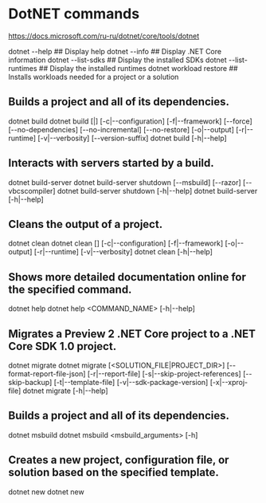 # DotNET commands

https://docs.microsoft.com/ru-ru/dotnet/core/tools/dotnet

dotnet --help				## Display help
dotnet --info				## Display .NET Core information
dotnet --list-sdks			## Display the installed SDKs
dotnet --list-runtimes		## Display the installed runtimes
dotnet workload restore		## Installs workloads needed for a project or a solution

## Builds a project and all of its dependencies.
dotnet build
dotnet build [<PROJECT>|<SOLUTION>] [-c|--configuration] [-f|--framework] [--force] [--no-dependencies] [--no-incremental]
  [--no-restore] [-o|--output] [-r|--runtime] [-v|--verbosity] [--version-suffix]
dotnet build [-h|--help]

## Interacts with servers started by a build.
dotnet build-server
dotnet build-server shutdown [--msbuild] [--razor] [--vbcscompiler]
dotnet build-server shutdown [-h|--help]
dotnet build-server [-h|--help]

## Cleans the output of a project.
dotnet clean
dotnet clean [<PROJECT>] [-c|--configuration] [-f|--framework] [-o|--output] [-r|--runtime] [-v|--verbosity]
dotnet clean [-h|--help]

## Shows more detailed documentation online for the specified command.
dotnet help
dotnet help <COMMAND_NAME> [-h|--help]

## Migrates a Preview 2 .NET Core project to a .NET Core SDK 1.0 project.
dotnet migrate
dotnet migrate [<SOLUTION_FILE|PROJECT_DIR>] [--format-report-file-json] [-r|--report-file] [-s|--skip-project-references] 
  [--skip-backup] [-t|--template-file] [-v|--sdk-package-version] [-x|--xproj-file]
dotnet migrate [-h|--help]

## Builds a project and all of its dependencies.
dotnet msbuild
dotnet msbuild <msbuild_arguments> [-h]

## Creates a new project, configuration file, or solution based on the specified template.
dotnet new
dotnet new <TEMPLATE> [--force] [-i|--install] [-lang|--language] [-n|--name] [--nuget-source] [-o|--output]
  [-u|--uninstall] [Template options]
dotnet new <TEMPLATE> [-l|--list] [--type]
dotnet new [-h|--help]
dotnet new --list        

dotnet new --help
dotnet new -i Microsoft.DotNet.Web.ItemTemplates::3.1.9  -- Installs a source or a template pack

## Deletes or unlists a package from the server.
dotnet nuget delete
dotnet nuget delete [<PACKAGE_NAME> <PACKAGE_VERSION>] [--force-english-output] [--interactive] [-k|--api-key] [--no-service-endpoint]
  [--non-interactive] [-s|--source]
dotnet nuget delete [-h|--help]
dotnet nuget locals           --- Clears or lists local NuGet resources.
dotnet nuget locals <CACHE_LOCATION> [(-c|--clear)|(-l|--list)] [--force-english-output]
dotnet nuget locals [-h|--help]
dotnet nuget push             --- Pushes a package to the server and publishes it.
dotnet nuget push [<ROOT>] [-d|--disable-buffering] [--force-english-output] [--interactive] [-k|--api-key] [-n|--no-symbols]
  [--no-service-endpoint] [-s|--source] [-sk|--symbol-api-key] [-ss|--symbol-source] [-t|--timeout]
dotnet nuget push [-h|--help]

## Packs the code into a NuGet package.
dotnet pack
dotnet pack [<PROJECT>] [-c|--configuration] [--force] [--include-source] [--include-symbols] [--no-build] [--no-dependencies]
  [--no-restore] [-o|--output] [--runtime] [-s|--serviceable] [-v|--verbosity] [--version-suffix]
dotnet pack [-h|--help]

## Packs the application and its dependencies into a folder for deployment to a hosting system.
dotnet publish
dotnet publish [<PROJECT>] [-c|--configuration] [-f|--framework] [--force] [--manifest] [--no-build] [--no-dependencies]
  [--no-restore] [-o|--output] [-r|--runtime] [--self-contained] [-v|--verbosity] [--version-suffix]
dotnet publish [-h|--help]
dotnet publish --runtime win7-x64
dotnet publish --runtime win10-x64
dotnet publish --runtime win-x64
dotnet publish --runtime osx.11-x64
dotnet publish --runtime osx-x64
dotnet publish --runtime ubuntu.16.04-x64
dotnet publish --runtime ubuntu-x64

## Restores the dependencies and tools of a project.
dotnet restore
dotnet restore [<ROOT>] [--configfile] [--disable-parallel] [--force] [--ignore-failed-sources] [--no-cache]
  [--no-dependencies] [--packages] [-r|--runtime] [-s|--source] [-v|--verbosity] [--interactive]
dotnet restore [-h|--help]

## Runs source code without any explicit compile or launch commands.
dotnet run
dotnet run [-c|--configuration] [-f|--framework] [--force] [--launch-profile] [--no-build] [--no-dependencies]
  [--no-launch-profile] [--no-restore] [-p|--project] [--runtime] [-v|--verbosity] [[--] [application arguments]]
dotnet run [-h|--help]
dotnet run --configuration Debug
dotnet run --configuration Release

## Enable hot reloading during development so the app automatically restarts when a file is changed
dotnet watch run

## Modifies a .NET Core solution file.
dotnet sln
dotnet sln [<SOLUTION_NAME>] add <PROJECT> <PROJECT> ...
dotnet sln [<SOLUTION_NAME>] add <GLOBBING_PATTERN>
dotnet sln [<SOLUTION_NAME>] remove <PROJECT> <PROJECT> ...
dotnet sln [<SOLUTION_NAME>] remove <GLOBBING_PATTERN>
dotnet sln [<SOLUTION_NAME>] list
dotnet sln [-h|--help]

## Stores the specified assemblies in the runtime package store.
dotnet store
dotnet store -m|--manifest -f|--framework -r|--runtime [--framework-version] [-h|--help] [--output] [--skip-optimization] 
  [--skip-symbols] [-v|--verbosity] [--working-dir]

## .NET test driver used to execute unit tests.
dotnet test
dotnet test [<PROJECT>] [-a|--test-adapter-path] [--blame] [-c|--configuration] [--collect] [-d|--diag] [-f|--framework] [--filter]
  [-l|--logger] [--no-build] [--no-restore] [-o|--output] [-r|--results-directory] [-s|--settings] [-t|--list-tests] 
  [-v|--verbosity] [-- <RunSettings arguments>]
dotnet test [-h|--help]

## Installs the specified .NET Core Global Tool on your machine.
dotnet tool install
dotnet tool install <PACKAGE_NAME> <-g|--global> [--add-source] [--configfile] [--framework] [-v|--verbosity] [--version]
dotnet tool install <PACKAGE_NAME> <--tool-path> [--add-source] [--configfile] [--framework] [-v|--verbosity] [--version]
dotnet tool install <-h|--help>
## Lists all .NET Core Global Tools currently installed in the default 
dotnet tool list
  directory on your machine or in the specified path.
dotnet tool list <-g|--global>
dotnet tool list <--tool-path>
dotnet tool list <-h|--help>
## Uninstalls the specified .NET Core Global Tool from your machine.
dotnet tool uninstall
dotnet tool uninstall <PACKAGE_NAME> <-g|--global>
dotnet tool uninstall <PACKAGE_NAME> <--tool-path>
dotnet tool uninstall <-h|--help>
## Updates the specified .NET Core Global Tool on your machine.
dotnet tool update
dotnet tool update <PACKAGE_NAME> <-g|--global> [--configfile] [--framework] [-v|--verbosity]
dotnet tool update <PACKAGE_NAME> <--tool-path> [--configfile] [--framework] [-v|--verbosity]
dotnet tool update <-h|--help>

## Runs tests from the specified files.
dotnet-vstest
dotnet vstest [<TEST_FILE_NAMES>] [--Settings|/Settings] [--Tests|/Tests] [--TestAdapterPath|/TestAdapterPath]
    [--Platform|/Platform] [--Framework|/Framework] [--Parallel|/Parallel] [--TestCaseFilter|/TestCaseFilter] [--logger|/logger]
    [-lt|--ListTests|/lt|/ListTests] [--ParentProcessId|/ParentProcessId] [--Port|/Port] [--Diag|/Diag] [--Blame|/Blame] [--InIsolation|/InIsolation]
    [[--] <args>...]] [-?|--Help|/?|/Help]

## Script used to install the .NET Core CLI tools and the shared runtime.
dotnet-install.ps1 | dotnet-install.sh
Windows
dotnet-install.ps1 [-Channel] [-Version] [-InstallDir] [-Architecture] [-SharedRuntime] [-Runtime] [-DryRun] 
  [-NoPath] [-Verbose] [-AzureFeed] [-UncachedFeed] [-NoCdn] [-FeedCredential] [-ProxyAddress] 
  [-ProxyUseDefaultCredentials] [-SkipNonVersionedFiles] [-Help]
macOS/Linux
dotnet-install.sh [--channel] [--version] [--install-dir] [--architecture] [--runtime] [--dry-run] [--no-path] 
  [--verbose] [--azure-feed] [--uncached-feed] [--no-cdn] [--feed-credential] [--runtime-id] [--skip-non-versioned-files] [--help]

## Adds project-to-project (P2P) references.
dotnet add reference
dotnet add [<PROJECT>] reference [-f|--framework] <PROJECT_REFERENCES> [-h|--help]
## Lists project-to-project references.
dotnet list reference
dotnet list [<PROJECT>] reference [-h|--help]
## Removes project-to-project references.
dotnet remove reference
dotnet remove [<PROJECT>] reference [-f|--framework] <PROJECT_REFERENCES> [-h|--help]

## Adds a package reference to a project file.
dotnet add package
dotnet add [<PROJECT>] package <PACKAGE_NAME> [-h|--help] [-f|--framework] [--interactive] [-n|--no-restore] 
  [--package-directory] [-s|--source] [-v|--version]
## Lists the package references for a project or solution.
dotnet list package
dotnet list [<PROJECT | SOLUTION>] package [--config] [--framework] [--highest-minor] [--highest-patch] 
   [--include-prerelease] [--include-transitive] [--outdated] [--source]
dotnet list package [-h|--help]
## Removes package reference from a project file.
dotnet remove package
dotnet remove [<PROJECT>] package <PACKAGE_NAME> [-h|--help]
